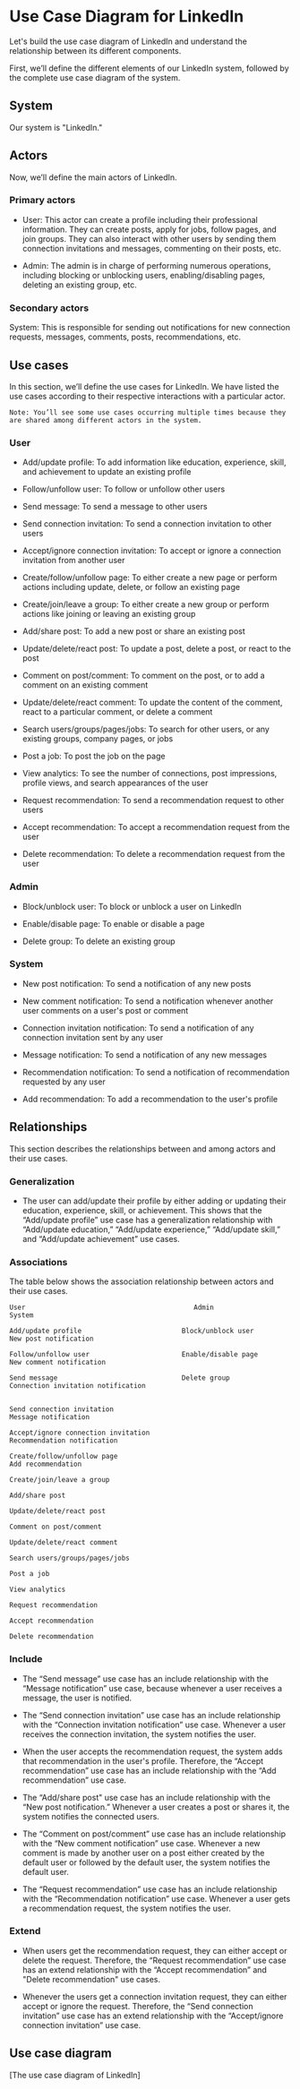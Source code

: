 # Use Case Diagram for LinkedIn
Let's build the use case diagram of LinkedIn and understand the relationship between its different components.

First, we’ll define the different elements of our LinkedIn system, followed by the complete use case diagram of the system.

## System
Our system is "LinkedIn."

## Actors
Now, we’ll define the main actors of LinkedIn.

### Primary actors
- User: This actor can create a profile including their professional information. They can create posts, apply for jobs, follow pages, and join groups. They can also interact with other users by sending them connection invitations and messages, commenting on their posts, etc.

- Admin: The admin is in charge of performing numerous operations, including blocking or unblocking users, enabling/disabling pages, deleting an existing group, etc.

### Secondary actors
System: This is responsible for sending out notifications for new connection requests, messages, comments, posts, recommendations, etc.

## Use cases
In this section, we’ll define the use cases for LinkedIn. We have listed the use cases according to their respective interactions with a particular actor.
```
Note: You’ll see some use cases occurring multiple times because they are shared among different actors in the system.
```
### User
- Add/update profile: To add information like education, experience, skill, and achievement to update an existing profile

- Follow/unfollow user: To follow or unfollow other users

- Send message: To send a message to other users

- Send connection invitation: To send a connection invitation to other users

- Accept/ignore connection invitation: To accept or ignore a connection invitation from another user

- Create/follow/unfollow page: To either create a new page or perform actions including update, delete, or follow an existing page

- Create/join/leave a group: To either create a new group or perform actions like joining or leaving an existing group

- Add/share post: To add a new post or share an existing post

- Update/delete/react post: To update a post, delete a post, or react to the post

- Comment on post/comment: To comment on the post, or to add a comment on an existing comment

- Update/delete/react comment: To update the content of the comment, react to a particular comment, or delete a comment

- Search users/groups/pages/jobs: To search for other users, or any existing groups, company pages, or jobs

- Post a job: To post the job on the page

- View analytics: To see the number of connections, post impressions, profile views, and search appearances of the user

- Request recommendation: To send a recommendation request to other users

- Accept recommendation: To accept a recommendation request from the user

- Delete recommendation: To delete a recommendation request from the user

### Admin
- Block/unblock user: To block or unblock a user on LinkedIn

- Enable/disable page: To enable or disable a page

- Delete group: To delete an existing group

### System
- New post notification: To send a notification of any new posts

- New comment notification: To send a notification whenever another user comments on a user's post or comment

- Connection invitation notification: To send a notification of any connection invitation sent by any user

- Message notification: To send a notification of any new messages

- Recommendation notification: To send a notification of recommendation requested by any user

- Add recommendation: To add a recommendation to the user's profile

## Relationships
This section describes the relationships between and among actors and their use cases.

### Generalization
- The user can add/update their profile by either adding or updating their education, experience, skill, or achievement. This shows that the “Add/update profile” use case has a generalization relationship with “Add/update education,” “Add/update experience,” “Add/update skill,” and “Add/update achievement” use cases.

### Associations
The table below shows the association relationship between actors and their use cases.
```
User                                          Admin                             System

Add/update profile                         Block/unblock user              New post notification

Follow/unfollow user                       Enable/disable page             New comment notification

Send message                               Delete group                    Connection invitation notification


Send connection invitation                                                 Message notification                                                 

Accept/ignore connection invitation                                        Recommendation notification

Create/follow/unfollow page                                                Add recommendation

Create/join/leave a group

Add/share post

Update/delete/react post

Comment on post/comment

Update/delete/react comment

Search users/groups/pages/jobs

Post a job

View analytics

Request recommendation

Accept recommendation

Delete recommendation
```
### Include
- The “Send message” use case has an include relationship with the “Message notification” use case, because whenever a user receives a message, the user is notified.

- The “Send connection invitation” use case has an include relationship with the “Connection invitation notification” use case. Whenever a user receives the connection invitation, the system notifies the user.

- When the user accepts the recommendation request, the system adds that recommendation in the user's profile. Therefore, the “Accept recommendation” use case has an include relationship with the “Add recommendation” use case.

- The “Add/share post" use case has an include relationship with the “New post notification.” Whenever a user creates a post or shares it, the system notifies the connected users.

- The “Comment on post/comment” use case has an include relationship with the “New comment notification” use case. Whenever a new comment is made by another user on a post either created by the default user or followed by the default user, the system notifies the default user.

- The “Request recommendation” use case has an include relationship with the “Recommendation notification” use case. Whenever a user gets a recommendation request, the system notifies the user.

### Extend
- When users get the recommendation request, they can either accept or delete the request. Therefore, the “Request recommendation” use case has an extend relationship with the “Accept recommendation” and "Delete recommendation" use cases.

- Whenever the users get a connection invitation request, they can either accept or ignore the request. Therefore, the “Send connection invitation” use case has an extend relationship with the “Accept/ignore connection invitation” use case.

## Use case diagram

[The use case diagram of LinkedIn]
